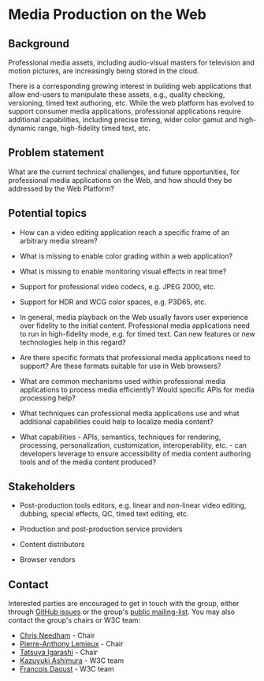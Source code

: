 Media Production on the Web
===========================

Background
----------

Professional media assets, including audio-visual masters for television and motion pictures, are increasingly being stored in the cloud.

There is a corresponding growing interest in building web applications that allow end-users to manipulate these assets, e.g., quality checking, versioning, timed text authoring, etc.
While the web platform has evolved to support consumer media applications, professional applications require additional capabilities, including precise timing, wider color gamut and high-dynamic range, high-fidelity timed text, etc.

Problem statement
-----------------

What are the current technical challenges, and future opportunities, for professional media applications on the Web, and how should they be addressed by the Web Platform?

Potential topics
----------------

* How can a video editing application reach a specific frame of an arbitrary media stream?

* What is missing to enable color grading within a web application?

* What is missing to enable monitoring visual effects in real time?

* Support for professional video codecs, e.g. JPEG 2000, etc.

* Support for HDR and WCG color spaces, e.g. P3D65, etc.

* In general, media playback on the Web usually favors user experience over fidelity to the initial content. Professional media applications need to run in high-fidelity mode, e.g. for timed text. Can new features or new technologies help in this regard?

* Are there specific formats that professional media applications need to support? Are these formats suitable for use in Web browsers?

* What are common mechanisms used within professional media applications to process media efficiently? Would specific APIs for media processing help?

* What techniques can professional media applications use and what additional capabilities could help to localize media content?

* What capabilities - APIs, semantics, techniques for rendering, processing, personalization, customization, interoperability, etc. - can developers leverage to ensure accessibility of media content authoring tools and of the media content produced?

Stakeholders
------------

* Post-production tools editors, e.g. linear and non-linear video editing, dubbing, special effects, QC, timed text editing, etc.

* Production and post-production service providers

* Content distributors

* Browser vendors

Contact
-------

Interested parties are encouraged to get in touch with the group, either through [GitHub issues](https://github.com/w3c/media-and-entertainment/issues) or the group's [public mailing-list](mailto:public-web-and-tv@w3.org). You may also contact the group's chairs or W3C team:

* [Chris Needham](chris.needham@bbc.co.uk) - Chair
* [Pierre-Anthony Lemieux](pal@sandflow.com) - Chair
* [Tatsuya Igarashi](Tatsuya.Igarashi@sony.com) - Chair
* [Kazuyuki Ashimura](ashimura@w3.org) - W3C team
* [Francois Daoust](fd@w3.org) - W3C team
